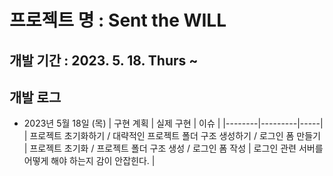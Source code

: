 # 프로젝트 명 : Sent the WILL

## 개발 기간 : 2023. 5. 18. Thurs ~

## 개발 로그

- 2023년 5월 18일 (목)
  | 구현 계획 | 실제 구현 | 이슈 |
  |--------|---------|-----|
  | 프로젝트 초기화하기 / 대략적인 프로젝트 폴더 구조 생성하기 / 로그인 폼 만들기 | 프로젝트 초기화 / 프로젝트 폴더 구조 생성 / 로그인 폼 작성 | 로그인 관련 서버를 어떻게 해야 하는지 감이 안잡힌다. |
